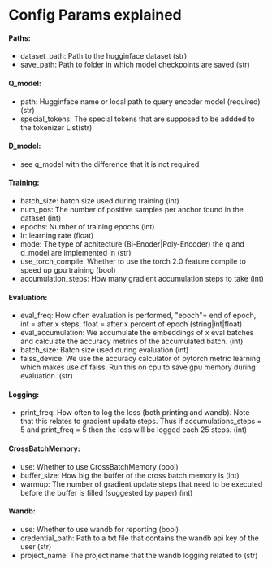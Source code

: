 # Config Params explained

#### Paths:
- dataset_path: Path to the hugginface dataset (str)
- save_path: Path to folder in which model checkpoints are saved (str)
#### Q_model:
- path: Hugginface name or local path to query encoder model (required) (str)
- special_tokens: The special tokens that are supposed to be addded to the tokenizer List(str)
#### D_model:
- see q_model with the difference that it is not required
#### Training:
- batch_size: batch size used during training (int)
- num_pos: The number of positive samples per anchor found in the dataset (int)
- epochs: Number of training epochs (int)
- lr: learning rate (float)
- mode: The type of achitecture (Bi-Enoder|Poly-Encoder) the q and d_model are implemented in (str)
- use_torch_compile: Whether to use the torch 2.0 feature compile to speed up gpu training (bool)
- accumulation_steps: How many gradient accumulation steps to take (int)
#### Evaluation:
- eval_freq: How often evaluation is performed, "epoch"= end of epoch, int = after x steps, float = after x percent of epoch (string|int|float)
- eval_accumulation: We accumulate the embeddings of x eval batches and calculate the accuracy metrics of the accumulated batch. (int)
- batch_size: Batch size used during evaluation (int)
- faiss_device: We use the accuracy calculator of pytorch metric learning which makes use of faiss. Run this on cpu to save gpu memory during evaluation. (str)
#### Logging:
- print_freq: How often to log the loss (both printing and wandb). Note that this relates to gradient update steps. Thus if accumulations_steps = 5 and print_freq = 5 then the loss will be logged each 25 steps. (int)
#### CrossBatchMemory:
- use: Whether to use CrossBatchMemory (bool)
- buffer_size: How big the buffer of the cross batch memory is (int)
- warmup: The number of gradient update steps that need to be executed before the buffer is filled (suggested by paper) (int)
#### Wandb:
- use: Whether to use wandb for reporting (bool)
- credential_path: Path to a txt file that contains the wandb api key of the user (str)
- project_name: The project name that the wandb logging related to (str)

